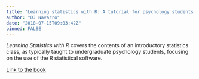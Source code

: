 ```yaml
---
title: "Learning statistics with R: A tutorial for psychology students and other beginners. (Version 0.6.1)"
author: "DJ Navarro"
date: "2018-07-15T09:03:42Z"
pinned: FALSE
---
```


<em>Learning Statistics with R</em> covers the contents of an introductory statistics class, as typically taught to undergraduate psychology students, focusing on the use of the R statistical software.

[Link to the book](https://bookdown.org/ekothe/navarro2/)
